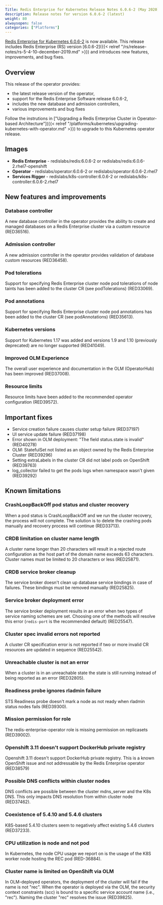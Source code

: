 ```yaml
---
Title: Redis Enterprise for Kubernetes Release Notes 6.0.6-2 (May 2020)
description: Release notes for version 6.0.6-2 (latest)
weight: 80
alwaysopen: false
categories: ["Platforms"]
---
```

[Redis Enterprise for Kubernetes 6.0.6-2](https://github.com/RedisLabs/redis-enterprise-k8s-docs/releases/tag/6.0.6-2) is now available. This release includes Redis Enterprise (RS) version [6.0.6-2]({{< relref "/rs/release-notes/rs-5-4-10-december-2019.md" >}}) and introduces new features, improvements, and bug fixes.

## Overview

This release of the operator provides:

 * the latest release version of the operator,
 * support for the Redis Enterprise Software release 6.0.6-2,
 * includes the new database and admission controllers,
 * various improvements and bug fixes

Follow the instrutions in ["Upgrading a Redis Enterprise Cluster in Operator-based Architecture"]({{< relref "/platforms/kubernetes/upgrading-kubernetes-with-operator.md" >}}) to upgrade to this Kubernetes operator release.

## Images

 * **Redis Enterprise** - redislabs/redis:6.0.6-2 or redislabs/redis:6.0.6-2.rhel7-openshift
 * **Operator** - redislabs/operator:6.0.6-2 or redislabs/operator:6.0.6-2.rhel7
 * **Services Rigger** - redislabs/k8s-controller:6.0.6-2 or redislabs/k8s-controller:6.0.6-2.rhel7

## New features and improvements

### Database controller

A new database controller in the operator provides the ability to create
and managed databases on a Redis Enterprise cluster via a custom resource (RED36516).

### Admission controller

A new admission controller in the operator provides validation of
database custom resources (RED36458).

### Pod tolerations

Support for specifying Redis Enterprise cluster node pod tolerations of node taints
has been added to the cluster CR (see podTolerations) (RED33069).

### Pod annotations

Support for specifying Redis Enterprise cluster node pod annotations has been
added to the cluster CR (see podAnnotations) (RED35613).

### Kubernetes versions

Support for Kubernetes 1.17 was added and versions 1.9 and 1.10 (previously deprecated) are no longer supported (RED41049).

### Improved OLM Experience

The overall user experience and documentation in the OLM (OperatorHub) has been improved (RED37008).

### Resource limits

Resource limits have been added to the recommended operator configuration (RED39572).

## Important fixes

 * Service creation failure causes cluster setup failure (RED37197)
 * UI service update failure (RED37198)
 * Error shown in OLM deployment: "The field status.state is invalid" (RED40278)
 * OLM: StatefulSet not listed as an object owned by the Redis Enterprise Cluster (RED39296)
 * Setting extraLabels in the cluster CR did not label pods on OpenShift (RED39763)
 * log_collector failed to get the pods logs when namespace wasn't given (RED39292)

## Known limitations

### CrashLoopBackOff pod status and cluster recovery

When a pod status is CrashLoopBackOff and we run the cluster recovery, the process
will not complete. The solution is to delete the crashing pods manually and
recovery process will continue (RED33713).

### CRDB limitation on cluster name length

A cluster name longer than 20 characters will result in a rejected route
configuration as the host part of the domain name exceeds 63 characters. Cluster
names must be limited to 20 characters or less (RED25871).

### CRDB service broker cleanup

The service broker doesn't clean up database service bindings in case of failures.
These bindings must be removed manually (RED25825).

### Service broker deployment error

The service broker deployment results in an error when two types of service naming
schemes are set. Choosing one of the methods will resolve this error (`redis-port`
is the recommended default) (RED25547).

### Cluster spec invalid errors not reported

A cluster CR specification error is not reported if two or more invalid CR resources are
updated in sequence (RED25542).

### Unreachable cluster is not an error

When a cluster is in an unreachable state the state is still running instead of
being reported as an error (RED32805).

### Readiness probe ignores rladmin failure

STS Readiness probe doesn't mark a node as not ready when rladmin status nodes fails (RED39300).

### Mission permission for role

The redis-enterprise-operator role is missing permission on replicasets (RED39002).

### Openshift 3.11 doesn't support DockerHub private registry

Openshift 3.11 doesn't support DockerHub private registry. This is a known OpenShift
issue and not addressable by the Redis Enterprise operator (RED38579)

### Possible DNS conflicts within cluster nodes

DNS conflicts are possible between the cluster mdns_server and the K8s DNS.
This only impacts DNS resolution from within cluster node (RED37462).

### Coexistence of 5.4.10 and 5.4.6 clusters

K8S-based 5.4.10 clusters seem to negatively affect existing 5.4.6 clusters (RED37233).

### CPU utilization is node and not pod

In Kubernetes, the node CPU usage we report on is the usage of the K8S worker node hosting the REC pod (RED-36884).

### Cluster name is limited on OpenShift via OLM

In OLM-deployed operators, the deployment of the cluster will fail if the name
is not "rec". When the operator is deployed via the OLM, the security context constraints (scc)
is bound to a specific service account name (i.e., "rec"). Naming the cluster
"rec" resolves the issue (RED39825).

